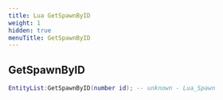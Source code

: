 ```yaml
---
title: Lua GetSpawnByID
weight: 1
hidden: true
menuTitle: GetSpawnByID
---
```

## GetSpawnByID
```lua
EntityList:GetSpawnByID(number id); -- unknown - Lua_Spawn
```